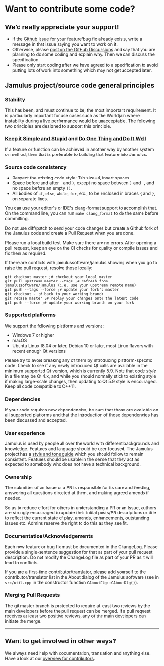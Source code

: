 # Want to contribute some code? 

## We’d really appreciate your support!

- If the [Github issue](https://github.com/jamulussoftware/jamulus/issues) for your feature/bug fix already exists, write a message in that issue saying you want to work on it.
- Otherwise, please [post on the GitHub Discussions](https://github.com/jamulussoftware/jamulus/discussions) and say that you are planning to do some coding and explain why. Then we can discuss the specification.
- Please only start coding after we have agreed to a specification to avoid putting lots of work into something which may not get accepted later.

## Jamulus project/source code general principles

### Stability
This has been, and must continue to be, the most important requirement. It is particularly important for use cases such as the Worldjam where instability during a live performance would be unacceptable. The following two principles are designed to support this principle.

### [Keep it Simple and Stupid](https://en.wikipedia.org/wiki/KISS_principle) and [Do One Thing and Do It Well](https://en.wikipedia.org/wiki/Unix_philosophy#Do_One_Thing_and_Do_It_Well)
If a feature or function can be achieved in another way by another system or method, then that is preferable to building that feature into Jamulus.

### Source code consistency
- Respect the existing code style: Tab size=4, insert spaces.
- Space before and after `(` and `)`, except no space between `)` and `;`, and no space before an empty `()`.
- All bodies of `if`, `else`, `while`, `for`, etc., to be enclosed in braces `{` and `}`, on separate lines.

You can use your editor's or IDE's clang-format support to accomplish that.
On the command line, you can run `make clang_format` to do the same before committing.

Do not use diff/patch to send your code changes but create a Github fork of the Jamulus code and create a Pull Request when you are done.

Please run a local build test. Make sure there are no errors. After opening a pull request, keep an eye on the CI checks for quality or compile issues and fix them as required.

If there are conflicts with jamulussoftware/jamulus showing when you go to raise the pull request, resolve those locally:
~~~
git checkout master ;# checkout your local master
git pull upstream master --tags ;# refresh from jamulussoftware/jamulus (i.e. use your upstream remote name)
git push --tags --force ;# update your fork's master
git checkout - ;# back to your working branch
git rebase master ;# replay your changes onto the latest code
git push --force ;# update your working branch on your fork
~~~

### Supported platforms
We support the following platforms and versions:
- Windows 7 or higher
- macOS <!-- Which versions? -->
- Ubuntu Linux 18.04 or later, Debian 10 or later, most Linux flavors with recent enough Qt versions
<!-- Do we support BSD? I think a recent discussion was about FreeBSD? -->
<!-- Should we already list Android? If so, what platforms/versions? -->

Please try to avoid breaking any of them by introducing platform-specific code. Check to see if any newly introduced Qt calls are available in the minimum supported Qt version, which is currently 5.9. Note that code _style_ in a file may be Qt 4.x, and while you should normally stick to existing style if making large-scale changes, then updating to Qt 5.9 style is encouraged.
Keep all code compatible to C++11.

### Dependencies
If your code requires new dependencies, be sure that those are available on all supported platforms and that the introduction of those dependencies has been discussed and accepted.

### User experience
Jamulus is used by people all over the world with different backgrounds and knowledge. Features and language should be user focused.
The Jamulus project has a [style and tone guide](https://jamulus.io/contribute/Style-and-Tone) which you should follow to remain consistent.
Features should be usable in the sense that they act as expected to somebody who does not have a technical background.

### Ownership
The submitter of an Issue or a PR is responsible for its care and feeding, answering all questions directed at them, and making agreed amends if needed.

So as to reduce effort for others in understanding a PR or an Issue, authors are strongly encouraged to update their initial posts/PR descriptions or title to reflect the current state of play, amends, enhancements, outstanding issues etc. Admins reserve the right to do this as they see fit.

### Documentation/Acknowledgements
Each new feature or bug fix must be documented in the ChangeLog. Please provide a single-sentence suggestion for that as part of your pull request description. Do not modify the ChangeLog file as part of your PR as it will lead to conflicts.

If you are a first-time contributor/translator, please add yourself to the contributor/translator list in the About dialog of the Jamulus software (see in `src/util.cpp` in the constructor function `CAboutDlg::CAboutDlg()`).

### Merging Pull Requests
The git master branch is protected to require at least two reviews by the main developers before the pull request can be merged. If a pull request receives at least two positive reviews, any of the main developers can initiate the merge.

---

## Want to get involved in other ways?

We always need help with documentation, translation and anything else. Have a look at our [overview for contributors](https://jamulus.io/wiki/Contribution).
